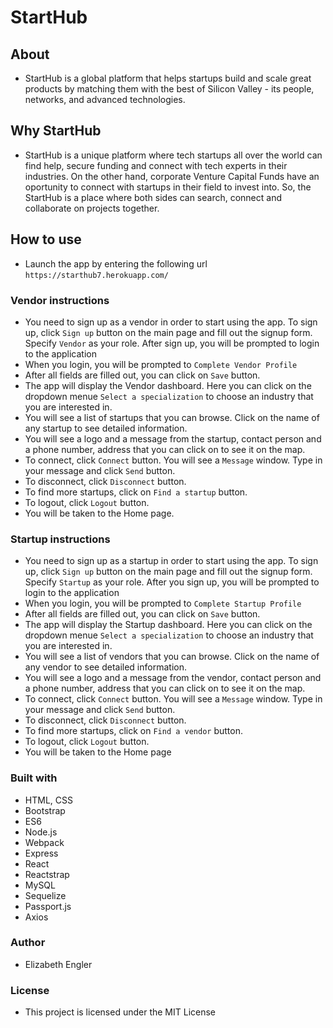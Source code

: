 # StartHub

## About
* StartHub is a global platform that helps startups build and scale great products by matching them with the best of Silicon Valley - its people, networks, and advanced technologies.

## Why StartHub
*  StartHub is a unique platform where tech startups all over the world can find help, secure funding and connect with tech experts in their industries. On the other hand, corporate Venture Capital Funds have an oportunity to connect with startups in their field to invest into. So, the StartHub is a place where both sides can search, connect and collaborate on projects together. 

## How to use 
*  Launch the app by entering the following url ```https://starthub7.herokuapp.com/```

### Vendor instructions
* You need to sign up as a vendor in order to start using the app. To sign up, click ```Sign up``` button on the main page and fill out the signup form. Specify ```Vendor``` as your role. After sign up, you will be prompted to login to the application
* When you login, you will be prompted to ```Complete Vendor Profile```
* After all fields are filled out, you can click on ```Save``` button.
* The app will display the Vendor dashboard. Here you can click on the dropdown menue ```Select a specialization``` to choose an industry that you are interested in.
* You will see a list of startups that you can browse. Click on the name of any startup to see detailed information.
* You will see a logo and a message from the startup, contact person and a phone number, address that you can click on to see it on the map.
* To connect, click ```Connect``` button. You will see a ```Message``` window. Type in your message and click ```Send``` button.
* To disconnect, click ```Disconnect``` button. 
* To find more startups, click on ```Find a startup``` button.
* To logout, click ```Logout``` button.
* You will be taken to the Home page.

### Startup instructions
* You need to sign up as a startup in order to start using the app. To sign up, click ```Sign up``` button on the main page and fill out the signup form. Specify ```Startup``` as your role. After you sign up, you will be prompted to login to the application
* When you login, you will be prompted to ```Complete Startup Profile```
* After all fields are filled out, you can click on ```Save``` button.
* The app will display the Startup dashboard. Here you can click on the dropdown menue ```Select a specialization``` to choose an industry that you are interested in.
* You will see a list of vendors that you can browse. Click on the name of any vendor to see detailed information.
* You will see a logo and a message from the vendor, contact person and a phone number, address that you can click on to see it on the map.
* To connect, click ```Connect``` button. You will see a ```Message``` window. Type in your message and click ```Send``` button.
* To disconnect, click ```Disconnect``` button. 
* To find more startups, click on ```Find a vendor``` button.
* To logout, click ```Logout``` button.
* You will be taken to the Home page

### Built with
* HTML, CSS
* Bootstrap
* ES6
* Node.js
* Webpack
* Express
* React
* Reactstrap
* MySQL
* Sequelize
* Passport.js
* Axios

### Author
* Elizabeth Engler

### License
* This project is licensed under the MIT License